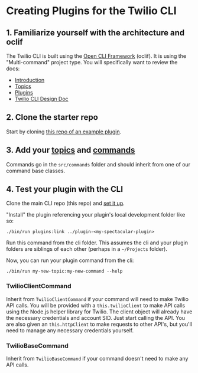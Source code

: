 # Creating Plugins for the Twilio CLI

## 1. Familiarize yourself with the architecture and oclif

The Twilio CLI is built using the [Open CLI Framework](https://oclif.io/) (oclif). It is using the "Multi-command" project type.
You will specifically want to review the docs:

- [Introduction](https://oclif.io/docs/introduction)
- [Topics](https://oclif.io/docs/topics)
- [Plugins](https://oclif.io/docs/plugins)
- [Twilio CLI Design Doc](https://docs.google.com/document/d/1wGgJO_CmNIdbRYxhob3IF82TbNxl5MGKE_7mNGZncEs/edit)

## 2. Clone the starter repo

Start by cloning [this repo of an example plugin](https://code.hq.twilio.com/twilio/plugin-cloudtail).

## 3. Add your [topics](https://oclif.io/docs/topics) and [commands](https://oclif.io/docs/commands)

Commands go in the `src/commands` folder and should inherit from one of our command base classes.

## 4. Test your plugin with the CLI

Clone the main CLI repo (this repo) and [set it up](https://code.hq.twilio.com/twilio/cli).

"Install" the plugin referencing your plugin's local development folder like so:

```
./bin/run plugins:link ../plugin-<my-spectacular-plugin>
```

Run this command from the cli folder. This assumes the cli and your plugin folders are siblings of each other (perhaps in a `~/Projects` folder).

Now, you can run your plugin command from the cli:

```
./bin/run my-new-topic:my-new-command --help
```

### TwilioClientCommand

Inherit from `TwilioClientCommand` if your command will need to make Twilio API calls. You will be provided with a `this.twilioClient` to make API calls using the Node.js helper library for Twilio. The client object will already have the necessary credentials and account SID. Just start calling the API. You are also given an `this.httpClient` to make requests to other API's, but you'll need to manage any necessary credentials yourself.

### TwilioBaseCommand

Inherit from `TwilioBaseCommand` if your command doesn't need to make any API calls.